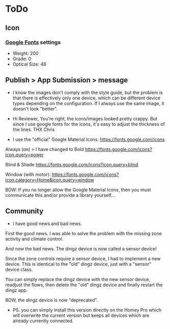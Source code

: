 # ToDo

## Icon

### [Google Fonts](https://fonts.google.com/icons) settings
- Weight: 200
- Grade: 0
- Optical Size: 48

## Publish > App Submission > message

- I know the images don't comply with the style guide, but the problem is that there is effectively only one device, which can be different device types depending on the configuration. If I always use the same image, it doesn't look "better".

- Hi Reviewer, You're right, the icons/images looked pretty crappy. But since I use google fonts for the icons, it's easy to adjust the thickness of the lines. THX Chris

- I use the "official" Google Material Icons: https://fonts.google.com/icons

Always (on) > I have changed to Bold
https://fonts.google.com/icons?icon.query=power

Blind & Shade
https://fonts.google.com/icons?icon.query=blind

Window (with motor):
https://fonts.google.com/icons?icon.category=Home&icon.query=window

BDW: If you no longer allow the Google Material Icons, then you must communicate this and/or provide a library yourself... 


## Community
- I have good news and bad news.

First the good news. I was able to solve the problem with the missing zone activity and climate control.

And now the bad news. The dingz device is now called a sensor device!

Since the zone controls require a sensor device, I had to implement a new device. This is identical to the "old" dingz device, just with a "sensor" device class.

You can simply replace the dingz device with the new sensor device, readjust the flows, then delete the "old" dingz device and finally restart the dingz app.

BDW, the dingz device is now "deprecated". 

- PS. you can simply install this version directly on the Homey Pro which will overwrite the current version but keeps all devices which are already currently connected. 